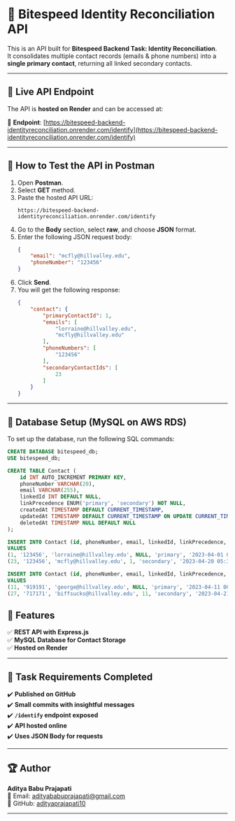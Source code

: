 # 🧪 Bitespeed Identity Reconciliation API

This is an API built for **Bitespeed Backend Task: Identity Reconciliation**.  
It consolidates multiple contact records (emails & phone numbers) into a **single primary contact**, returning all linked secondary contacts.

---

## 🚀 Live API Endpoint

The API is **hosted on Render** and can be accessed at:

🔗 **Endpoint**: [https://bitespeed-backend-identityreconciliation.onrender.com/identify](https://bitespeed-backend-identityreconciliation.onrender.com/identify)

---

## 📌 How to Test the API in Postman

1. Open **Postman**.
2. Select **GET** method.
3. Paste the hosted API URL:  
   ```
   https://bitespeed-backend-identityreconciliation.onrender.com/identify
   ```
4. Go to the **Body** section, select **raw**, and choose **JSON** format.
5. Enter the following JSON request body:
   ```json
   {
       "email": "mcfly@hillvalley.edu",
       "phoneNumber": "123456"
   }
   ```
6. Click **Send**.
7. You will get the following response:
   ```json
   {
       "contact": {
           "primaryContactId": 1,
           "emails": [
               "lorraine@hillvalley.edu",
               "mcfly@hillvalley.edu"
           ],
           "phoneNumbers": [
               "123456"
           ],
           "secondaryContactIds": [
               23
           ]
       }
   }
   ```

---

## 📂 **Database Setup (MySQL on AWS RDS)**

To set up the database, run the following SQL commands:

```sql
CREATE DATABASE bitespeed_db;
USE bitespeed_db;

CREATE TABLE Contact (
    id INT AUTO_INCREMENT PRIMARY KEY,
    phoneNumber VARCHAR(20),
    email VARCHAR(255),
    linkedId INT DEFAULT NULL,  
    linkPrecedence ENUM('primary', 'secondary') NOT NULL,
    createdAt TIMESTAMP DEFAULT CURRENT_TIMESTAMP,
    updatedAt TIMESTAMP DEFAULT CURRENT_TIMESTAMP ON UPDATE CURRENT_TIMESTAMP,
    deletedAt TIMESTAMP NULL DEFAULT NULL
);

INSERT INTO Contact (id, phoneNumber, email, linkedId, linkPrecedence, createdAt, updatedAt, deletedAt)
VALUES
(1, '123456', 'lorraine@hillvalley.edu', NULL, 'primary', '2023-04-01 00:00:00.374', '2023-04-01 00:00:00.374', NULL),
(23, '123456', 'mcfly@hillvalley.edu', 1, 'secondary', '2023-04-20 05:30:00.11', '2023-04-20 05:30:00.11', NULL);

INSERT INTO Contact (id, phoneNumber, email, linkedId, linkPrecedence, createdAt, updatedAt, deletedAt)
VALUES
(11, '919191', 'george@hillvalley.edu', NULL, 'primary', '2023-04-11 00:00:00.374', '2023-04-11 00:00:00.374', NULL),
(27, '717171', 'biffsucks@hillvalley.edu', 11, 'secondary', '2023-04-21 05:30:00.11', '2023-04-28 06:40:00.23', NULL);
```

## 🌟 **Features**
✅ **REST API with Express.js**  
✅ **MySQL Database for Contact Storage**  
✅ **Hosted on Render**  

---

## 📝 **Task Requirements Completed**
✔️ **Published on GitHub**  
✔️ **Small commits with insightful messages**  
✔️ **`/identify` endpoint exposed**  
✔️ **API hosted online**  
✔️ **Uses JSON Body for requests**

---

## 🏆 **Author**
**Aditya Babu Prajapati**  
📧 Email: [adityababuprajapati@gmail.com](adityababuprajapati@gmail.com)  
🔗 GitHub: [adityaprajapati10](https://github.com/adityaprajapati10)  

---